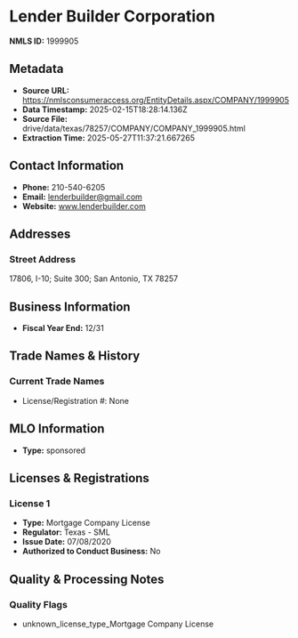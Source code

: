 # Lender Builder Corporation

**NMLS ID:** 1999905

## Metadata
- **Source URL:** https://nmlsconsumeraccess.org/EntityDetails.aspx/COMPANY/1999905
- **Data Timestamp:** 2025-02-15T18:28:14.136Z
- **Source File:** drive/data/texas/78257/COMPANY/COMPANY_1999905.html
- **Extraction Time:** 2025-05-27T11:37:21.667265

## Contact Information
- **Phone:** 210-540-6205
- **Email:** lenderbuilder@gmail.com
- **Website:** www.lenderbuilder.com

## Addresses
### Street Address
17806, I-10; Suite 300; San Antonio, TX 78257

## Business Information
- **Fiscal Year End:** 12/31

## Trade Names & History
### Current Trade Names
- License/Registration #: None

## MLO Information
- **Type:** sponsored

## Licenses & Registrations

### License 1
- **Type:** Mortgage Company License
- **Regulator:** Texas - SML
- **Issue Date:** 07/08/2020
- **Authorized to Conduct Business:** No

## Quality & Processing Notes
### Quality Flags
- unknown_license_type_Mortgage Company License
